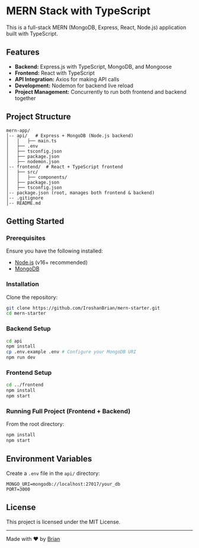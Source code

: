 # MERN Stack with TypeScript

This is a full-stack MERN (MongoDB, Express, React, Node.js) application built with TypeScript.

## Features

- **Backend:** Express.js with TypeScript, MongoDB, and Mongoose
- **Frontend:** React with TypeScript
- **API Integration:** Axios for making API calls
- **Development:** Nodemon for backend live reload
- **Project Management:** Concurrently to run both frontend and backend together

## Project Structure

```
mern-app/
│-- api/   # Express + MongoDB (Node.js backend)
│   │   ├── main.ts
│   ├── .env
│   ├── tsconfig.json
│   ├── package.json
│   ├── nodemon.json
│-- frontend/  # React + TypeScript frontend
│   ├── src/
│   │   ├── components/
│   ├── package.json
│   ├── tsconfig.json
│-- package.json (root, manages both frontend & backend)
│-- .gitignore
│-- README.md
```

## Getting Started

### Prerequisites

Ensure you have the following installed:

- [Node.js](https://nodejs.org/) (v16+ recommended)
- [MongoDB](https://www.mongodb.com/)

### Installation

Clone the repository:

```sh
git clone https://github.com/IroshanBrian/mern-starter.git
cd mern-starter
```

### Backend Setup

```sh
cd api
npm install
cp .env.example .env # Configure your MongoDB URI
npm run dev
```

### Frontend Setup

```sh
cd ../frontend
npm install
npm start
```

### Running Full Project (Frontend + Backend)

From the root directory:

```sh
npm install
npm start
```

## Environment Variables

Create a `.env` file in the `api/` directory:

```
MONGO_URI=mongodb://localhost:27017/your_db
PORT=3000
```


## License

This project is licensed under the MIT License.

---

Made with ❤️ by [Brian](https://github.com/IroshanBrian)

